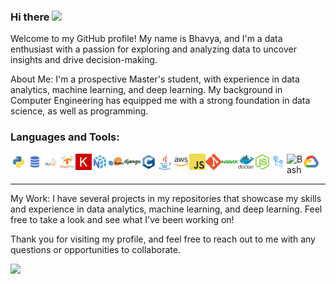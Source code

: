 ### Hi there  <img src="https://raw.githubusercontent.com/MartinHeinz/MartinHeinz/master/wave.gif" width="30px">





Welcome to my GitHub profile! My name is Bhavya, and I'm a data enthusiast with a passion for exploring and analyzing data to uncover insights and drive decision-making.

About Me:
I'm a  prospective Master's student, with experience in data analytics, machine learning, and deep learning. My background in Computer Engineering has equipped me with a strong foundation in data science, as well as programming.


### Languages and Tools:
[<img align='left' alt='Python' width="26px" src="https://raw.githubusercontent.com/github/explore/80688e429a7d4ef2fca1e82350fe8e3517d3494d/topics/python/python.png" />](#)
[<img align="left" alt="SQL" width="26px" src="https://raw.githubusercontent.com/github/explore/80688e429a7d4ef2fca1e82350fe8e3517d3494d/topics/sql/sql.png" />](#)
[<img align="left" alt="MySQL" width="26px" src="https://raw.githubusercontent.com/github/explore/80688e429a7d4ef2fca1e82350fe8e3517d3494d/topics/mysql/mysql.png" />](#)
[<img align='left' alt='TensorFlow' width='26px' src='https://raw.githubusercontent.com/github/explore/main/topics/tensorflow/tensorflow.png'/>](#)

[<img align='left' alt='Keras' width='26px' src='https://raw.githubusercontent.com/github/explore/main/topics/keras/keras.png'/>](#)
[<img align='left' alt='Numpy' width='26px' src='https://raw.githubusercontent.com/github/explore/main/topics/numpy/numpy.png'/>](#)

[<img align='left' alt='Scikit-Learn' width='26px' src='https://raw.githubusercontent.com/github/explore/main/topics/scikit-learn/scikit-learn.png'/>](#)

[<img align='left' alt='Django' width="26px" src="https://raw.githubusercontent.com/github/explore/80688e429a7d4ef2fca1e82350fe8e3517d3494d/topics/django/django.png" />](#)
[<img align='left' alt='C' width="26px" src="https://raw.githubusercontent.com/github/explore/80688e429a7d4ef2fca1e82350fe8e3517d3494d/topics/c/c.png"/>](#)

<img align="left" alt="Java" width="26px" src="https://raw.githubusercontent.com/devicons/devicon/master/icons/java/java-original.svg"/>

[<img align='left' alt='AWS' width="26px" src="https://raw.githubusercontent.com/github/explore/fbceb94436312b6dacde68d122a5b9c7d11f9524/topics/aws/aws.png"/>](#)
[<img align="left" alt="JavaScript" width="26px" src="https://raw.githubusercontent.com/github/explore/80688e429a7d4ef2fca1e82350fe8e3517d3494d/topics/javascript/javascript.png"/>](#)


<img align="left" alt="Git" width="26px" src="https://raw.githubusercontent.com/devicons/devicon/master/icons/git/git-original.svg"/>
<img align="left" alt="NGINX" width="26px" src="https://raw.githubusercontent.com/devicons/devicon/master/icons/nginx/nginx-original.svg"/>
<img align="left" alt="Docker" width="26px" src="https://raw.githubusercontent.com/devicons/devicon/master/icons/docker/docker-original-wordmark.svg" />
<img align="left" alt="NodeJS" width="26px" src="https://raw.githubusercontent.com/devicons/devicon/master/icons/nodejs/nodejs-original.svg" />
<img align="left" alt="Actions" width="26px" src="https://raw.githubusercontent.com/github/explore/2c7e603b797535e5ad8b4beb575ab3b7354666e1/topics/actions/actions.png" />
<img align="left" alt="Bash" width="26px" src="https://upload.wikimedia.org/wikipedia/commons/thumb/4/4b/Bash_Logo_Colored.svg/240px-Bash_Logo_Colored.svg.png" />
<img align="left" alt="gcp" width="26px" src="https://raw.githubusercontent.com/devicons/devicon/master/icons/googlecloud/googlecloud-original.svg" />
<br>
<br>



____________________________________________________________________________________________________


My Work:
I have several projects in my repositories that showcase my skills and experience in data analytics, machine learning, and deep learning. Feel free to take a look and see what I've been working on!

Thank you for visiting my profile, and feel free to reach out to me with any questions or opportunities to collaborate.

<!--![Github stats](https://github-readme-stats.vercel.app/api?username=bhavyapandya)
-->
![](https://komarev.com/ghpvc/?username=bhavyapandya)
<!--
**bhavyapandya/bhavyapandya** is a ✨ _special_ ✨ repository because its `README.md` (this file) appears on your GitHub profile.
![Linkedin Badge](https://img.shields.io/badge/-View&nbsp;profile&nbsp;on&nbsp;LinkedIn-blue?style=flat-square&logo=Linkedin&logoColor=white&link=https://www.linkedin.com/in/bhavya-pandya/)

Here are some ideas to get you started:

- 🔭 I’m currently working on ...
- 🌱 I’m currently learning ...
- 👯 I’m looking to collaborate on ...
- 🤔 I’m looking for help with ...
- 💬 Ask me about ...
- 📫 How to reach me: ...
- 😄 Pronouns: ...
- ⚡ Fun fact: ...
 <a href="https://github.com/bhavyapandya/github-readme-stats"><img align="center" src="https://github-readme-stats.vercel.app/api/top-langs/?username=bhavyapandya&layout=compact&theme=buefy&hide_border=true" alt="Top Languages Used" /></a>

 <a href="https://github.com/bhavyapandya/github-readme-stats"><img align="center" src="https://github-readme-stats.vercel.app/api/top-langs/?username=bhavyapandya&layout=compact&theme=buefy&hide_border=true" /></a>

[![LeetCode](https://img.shields.io/badge/--Leetcode?label=Leetcode&logo=Leetcode&style=social)](https://leetcode.com/BhavyaPandya/)
____________________________________________________________________________________________________


My favorite programming joke: "Why do programmers prefer dark mode? Because light attracts bugs!" 😂


My favorite data joke: "Why did the data scientist go on a date with a statistician? They had a mean time together!" 🤣
-->
